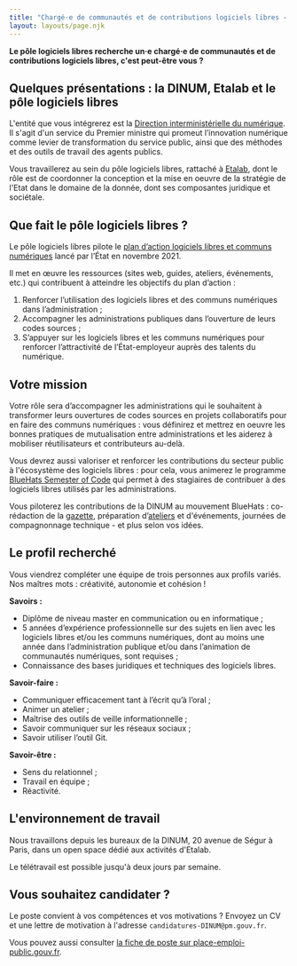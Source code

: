 ```yaml
---
title: "Chargé·e de communautés et de contributions logiciels libres - CDD 3 ans renouvelable H/F"
layout: layouts/page.njk
---
```


**Le pôle logiciels libres recherche un·e chargé·e de communautés et de contributions logiciels libres, c'est peut-être vous ?**

## Quelques présentations : la DINUM, Etalab et le pôle logiciels libres

L'entité que vous intégrerez est la [Direction interministérielle du numérique](https://www.numerique.gouv.fr/dinum/).  Il s'agit d'un service du Premier ministre qui promeut l’innovation numérique comme levier de transformation du service public, ainsi que des méthodes et des outils de travail des agents publics.

Vous travaillerez au sein du pôle logiciels libres, rattaché à [Etalab](https://www.etalab.gouv.fr/), dont le rôle est de coordonner la conception et la mise en oeuvre de la stratégie de l'Etat dans le domaine de la donnée, dont ses composantes juridique et sociétale.

## Que fait le pôle logiciels libres ?

Le pôle logiciels libres pilote le [plan d’action logiciels libres et communs numériques](https://communs.numerique.gouv.fr/plan-action-logiciels-libres-et-communs-numeriques/) lancé par l’État en novembre 2021.

Il met en œuvre les ressources (sites web, guides, ateliers, événements, etc.) qui contribuent à atteindre les objectifs du plan d’action :

1. Renforcer l’utilisation des logiciels libres et des communs numériques dans l’administration ;
2. Accompagner les administrations publiques dans l’ouverture de leurs codes sources ;
3. S’appuyer sur les logiciels libres et les communs numériques pour renforcer l’attractivité de l’État-employeur auprès des talents du numérique.

## Votre mission

Votre rôle sera d’accompagner les administrations qui le souhaitent à transformer leurs ouvertures de codes sources en projets collaboratifs pour en faire des communs numériques : vous définirez et mettrez en oeuvre les bonnes pratiques de mutualisation entre administrations et les aiderez à mobiliser réutilisateurs et contributeurs au-delà.

Vous devrez aussi valoriser et renforcer les contributions du secteur public à l'écosystème des logiciels libres : pour cela, vous animerez le programme [BlueHats Semester of Code](https://communs.numerique.gouv.fr/bluehats/bluehats-semester-of-code/) qui permet à des stagiaires de contribuer à des logiciels libres utilisés par les administrations.

Vous piloterez les contributions de la DINUM au mouvement BlueHats : co-rédaction de la [gazette](https://communs.numerique.gouv.fr/gazette/), préparation d’[ateliers](https://communs.numerique.gouv.fr/bluehats/ateliers/) et d'événements, journées de compagnonnage technique - et plus selon vos idées.

## Le profil recherché

Vous viendrez compléter une équipe de trois personnes aux profils variés.  Nos maîtres mots : créativité, autonomie et cohésion !

**Savoirs :**

- Diplôme de niveau master en communication ou en informatique ;
- 5 années d’expérience professionnelle sur des sujets en lien avec les logiciels libres et/ou les communs numériques, dont au moins une année dans l’administration publique et/ou dans l’animation de communautés numériques, sont requises ;
- Connaissance des bases juridiques et techniques des logiciels libres.

**Savoir-faire :**

-  Communiquer efficacement tant à l’écrit qu’à l’oral ;
-  Animer un atelier ;
-  Maîtrise des outils de veille informationnelle ;
-  Savoir communiquer sur les réseaux sociaux ;
-  Savoir utiliser l’outil Git.

**Savoir-être :**

- Sens du relationnel ;
- Travail en équipe ;
- Réactivité.

## L'environnement de travail 

Nous travaillons depuis les bureaux de la DINUM, 20 avenue de Ségur à Paris, dans un open space dédié aux activités d'Etalab.

Le télétravail est possible jusqu'à deux jours par semaine. 

## Vous souhaitez candidater ?

Le poste convient à vos compétences et vos motivations ?  Envoyez un CV et une lettre de motivation à l'adresse `candidatures-DINUM@pm.gouv.fr`.

Vous pouvez aussi consulter [la fiche de poste sur place-emploi-public.gouv.fr](https://place-emploi-public.gouv.fr/offre-emploi/charge-e-de-communautes-et-de-contributions-logiciels-libres-cdd-3-ans-renouvelable-hf-reference-2021-776390/).
